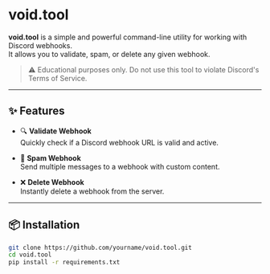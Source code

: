 # void.tool

**void.tool** is a simple and powerful command-line utility for working with Discord webhooks.  
It allows you to validate, spam, or delete any given webhook.

> ⚠️ Educational purposes only. Do not use this tool to violate Discord's Terms of Service.

---

## ✨ Features

- 🔍 **Validate Webhook**  
  Quickly check if a Discord webhook URL is valid and active.

- 🚀 **Spam Webhook**  
  Send multiple messages to a webhook with custom content.

- ❌ **Delete Webhook**  
  Instantly delete a webhook from the server.

---

## 📦 Installation

```bash
git clone https://github.com/yourname/void.tool.git
cd void.tool
pip install -r requirements.txt
